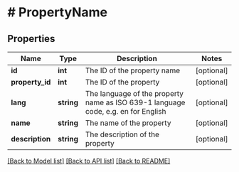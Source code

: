 # # PropertyName

## Properties

Name | Type | Description | Notes
------------ | ------------- | ------------- | -------------
**id** | **int** | The ID of the property name | [optional]
**property_id** | **int** | The ID of the property | [optional]
**lang** | **string** | The language of the property name as ISO 639-1 language code, e.g. en for English | [optional]
**name** | **string** | The name of the property | [optional]
**description** | **string** | The description of the property | [optional]

[[Back to Model list]](../../README.md#models) [[Back to API list]](../../README.md#endpoints) [[Back to README]](../../README.md)
